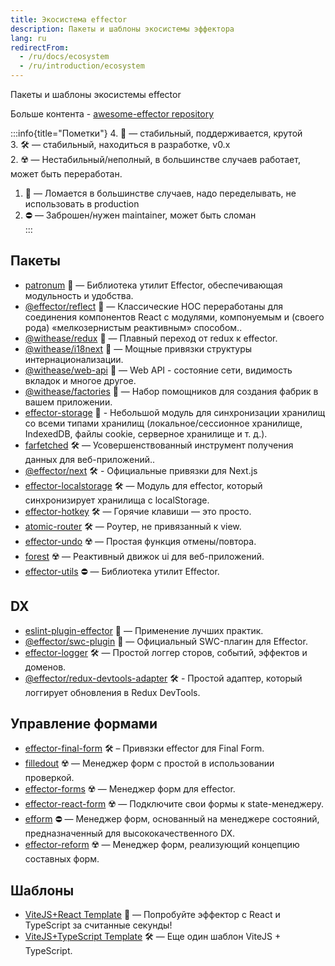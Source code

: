 ```yaml
---
title: Экосистема effector
description: Пакеты и шаблоны экосистемы эффектора
lang: ru
redirectFrom:
  - /ru/docs/ecosystem
  - /ru/introduction/ecosystem
---
```


Пакеты и шаблоны экосистемы effector

Больше контента - [awesome-effector repository](https://github.com/effector/awesome)

:::info{title="Пометки"}
4. 💚 — стабильный, поддерживается, крутой<br/>
3. 🛠️ — стабильный, находиться в разработке, v0.x<br/>
2. ☢️️ — Нестабильный/неполный, в большинстве случаев работает, может быть переработан.<br/>
1. 🧨 — Ломается в большинстве случаев, надо переделывать, не использовать в production<br/>
0. ⛔️ — Заброшен/нужен maintainer, может быть сломан<br/>
:::

## Пакеты

- [patronum](https://github.com/effector/patronum) 💚 — Библиотека утилит Effector, обеспечивающая модульность и удобства.
- [@effector/reflect](https://github.com/effector/reflect) 💚 — Классические HOC переработаны для соединения компонентов React с модулями, компонуемым и (своего рода) «мелкозернистым реактивным» способом..
- [@withease/redux](https://withease.pages.dev/redux/) 💚 — Плавный переход от redux к effector.
- [@withease/i18next](https://withease.pages.dev/i18next) 💚 — Мощные привязки структуры интернационализации.
- [@withease/web-api](https://withease.pages.dev/web-api/) 💚 — Web API - состояние сети, видимость вкладок и многое другое.
- [@withease/factories](https://withease.pages.dev/factories/) 💚 — Набор помощников для создания фабрик в вашем приложении.
- [effector-storage](https://github.com/yumauri/effector-storage) 💚 - Небольшой модуль для синхронизации хранилищ со всеми типами хранилищ (локальное/сессионное хранилище, IndexedDB, файлы cookie, серверное хранилище и т. д.).
- [farfetched](https://farfetched.pages.dev) 🛠 — Усовершенствованный инструмент получения данных для веб-приложений..
- [@effector/next](https://github.com/effector/next) 🛠 - Официальные привязки для Next.js
- [effector-localstorage](https://github.com/lessmess-dev/effector-localstorage) 🛠 — Модуль для effector, который синхронизирует хранилища с localStorage.
- [effector-hotkey](https://github.com/kelin2025/effector-hotkey) 🛠 — Горячие клавиши — это просто.
- [atomic-router](https://github.com/atomic-router/atomic-router) 🛠 — Роутер, не привязанный к view.
- [effector-undo](https://github.com/tanyaisinmybed/effector-undo) ☢️ — Простая функция отмены/повтора.
- [forest](https://github.com/effector/effector/tree/master/packages/forest) ☢️ — Реактивный движок ui для веб-приложений.
- [effector-utils](https://github.com/Kelin2025/effector-utils) ⛔ — Библиотека утилит Effector.

## DX

- [eslint-plugin-effector](https://eslint.effector.dev) 💚 — Применение лучших практик.
- [@effector/swc-plugin](https://github.com/effector/swc-plugin) 💚 — Официальный SWC-плагин для Effector.
- [effector-logger](https://github.com/effector/logger) 🛠 — Простой логгер сторов, событий, эффектов и доменов.
- [@effector/redux-devtools-adapter](https://github.com/effector/redux-devtools-adapter) 🛠 - Простой адаптер, который логгирует обновления в Redux DevTools.

## Управление формами

- [effector-final-form](https://github.com/binjospookie/effector-final-form) 🛠️ – Привязки effector для Final Form.
- [filledout](https://filledout.github.io) ☢️ — Менеджер форм с простой в использовании проверкой.
- [effector-forms](https://github.com/aanation/effector-forms) ☢️ — Менеджер форм для effector.
- [effector-react-form](https://github.com/GTOsss/effector-react-form) ☢️ — Подключите свои формы к state-менеджеру.
- [efform](https://github.com/tehSLy/efform) ⛔ — Менеджер форм, основанный на менеджере состояний, предназначенный для высококачественного DX.
- [effector-reform](https://github.com/movpushmov/effector-reform) ☢️️ — Менеджер форм, реализующий концепцию составных форм.

## Шаблоны

- [ViteJS+React Template](https://github.com/effector/vite-react-template) 💚 — Попробуйте эффектор с React и TypeScript за считанные секунды!
- [ViteJS+TypeScript Template](https://github.com/mmnkuh/effector-vite-template) 🛠 — Еще один шаблон ViteJS + TypeScript.
